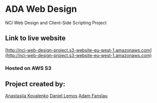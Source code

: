 # ADA Web Design
NCI Web Design and Client-Side Scripting Project

## Link to live website
[http://nci-web-design-project.s3-website-eu-west-1.amazonaws.com](http://nci-web-design-project.s3-website-eu-west-1.amazonaws.com)

### Hosted on AWS S3

## Project created by:
[Anastasiia Kovalenko](https://github.com/NastasiaKarpenko)
[Daniel Lemos](https://github.com/lemosdaniel)
[Adam Fanslau](https://github.com/adamfanslau)
